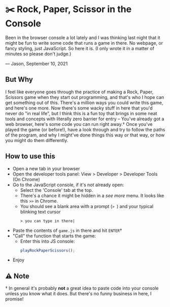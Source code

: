 # ✂️ Rock, Paper, Scissor in the Console

Been in the browser console a lot lately and I was thinking last night that it might be fun to write some code that runs a game in there. No webpage, or fancy styling, just JavaScript. So here it is. (I only wrote it in a matter of minutes so please don't judge.)

— Jason, September 10, 2021

## But Why
I feel like everyone goes through the practice of making a Rock, Paper, Scissors game when they start out programming, and that's who I hope can get something out of this. There's a million ways you could write this game, and here's one more. Now there's some wacky stuff in here that you'd never do "in real life", but I think this is a fun toy that brings in some neat tools and concepts with literally zero barrier for entry – You've already got a web browser, here's some code you can run right away.† Once you've played the game (or before!), have a look through and try to follow the paths of the program, and why I might've done things this way or that way, or how you might do them differently.

## How to use this
- Open a new tab in your browser
- Open the developer tools panel: View > Developer > Developer Tools (On Chrome)
- Go to the JavaScript console, if it's not already open: 
  - Select the 'Console' tab at the top.
  - There's a chance it might be hidden in a *see more* menu. It looks like this `>>` in Chrome.
  - You should see a blank area with a prompt (`> `) and your typical blinking text cursor
    ```
    > you can type in there|
    ```
- Paste the contents of `game.js` in there and hit `ENTER`†
- "Call" the function that starts the game: 
  - Enter this into JS console:
    ```javascript
    playRockPaperScissors();
    ```
- Enjoy

## ⚠️ Note
† In general it's probably **not** a great idea to paste code into your console unless you know what it does. But there's no funny business in here, I promise!